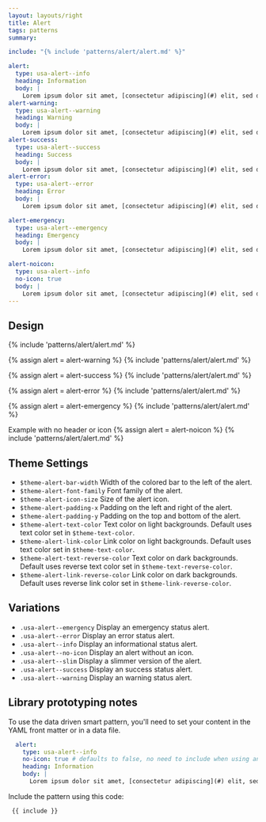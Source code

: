 ```yaml
---
layout: layouts/right
title: Alert
tags: patterns
summary:

include: "{% include 'patterns/alert/alert.md' %}"

alert:
  type: usa-alert--info
  heading: Information
  body: |
    Lorem ipsum dolor sit amet, [consectetur adipiscing](#) elit, sed do eiusmod.
alert-warning:
  type: usa-alert--warning
  heading: Warning
  body: |
    Lorem ipsum dolor sit amet, [consectetur adipiscing](#) elit, sed do eiusmod.
alert-success:
  type: usa-alert--success
  heading: Success
  body: |
    Lorem ipsum dolor sit amet, [consectetur adipiscing](#) elit, sed do eiusmod.
alert-error:
  type: usa-alert--error
  heading: Error
  body: |
    Lorem ipsum dolor sit amet, [consectetur adipiscing](#) elit, sed do eiusmod.

alert-emergency:
  type: usa-alert--emergency
  heading: Emergency
  body: |
    Lorem ipsum dolor sit amet, [consectetur adipiscing](#) elit, sed do eiusmod.

alert-noicon:
  type: usa-alert--info
  no-icon: true
  body: |
    Lorem ipsum dolor sit amet, [consectetur adipiscing](#) elit, sed do eiusmod.
---
```


## Design
{% include 'patterns/alert/alert.md' %}

{% assign alert = alert-warning %}
{% include 'patterns/alert/alert.md' %}

{% assign alert = alert-success %}
{% include 'patterns/alert/alert.md' %}

{% assign alert = alert-error %}
{% include 'patterns/alert/alert.md' %}

{% assign alert = alert-emergency %}
{% include 'patterns/alert/alert.md' %}

Example with no header or icon
{% assign alert = alert-noicon %}
{% include 'patterns/alert/alert.md' %}

## Theme Settings
- `$theme-alert-bar-width` Width of the colored bar to the left of the alert.
- `$theme-alert-font-family` Font family of the alert.
- `$theme-alert-icon-size` Size of the alert icon.
- `$theme-alert-padding-x` Padding on the left and right of the alert.
- `$theme-alert-padding-y` Padding on the top and bottom of the alert.
- `$theme-alert-text-color` Text color on light backgrounds. Default uses text color set in `$theme-text-color`.
- `$theme-alert-link-color` Link color on light backgrounds. Default uses text color set in `$theme-text-color`.
- `$theme-alert-text-reverse-color` Text color on dark backgrounds. Default uses reverse text color set in `$theme-text-reverse-color`.
- `$theme-alert-link-reverse-color` Link color on dark backgrounds. Default uses reverse link color set in `$theme-link-reverse-color`.

## Variations
- `.usa-alert--emergency` Display an emergency status alert.
- `.usa-alert--error` Display an error status alert.
- `.usa-alert--info` Display an informational status alert.
- `.usa-alert--no-icon` Display an alert without an icon.
- `.usa-alert--slim` Display a slimmer version of the alert.
- `.usa-alert--success` Display an success status alert.
- `.usa-alert--warning` Display an warning status alert.

## Library prototyping notes
To use the data driven smart pattern, you'll need to set your content in the YAML front matter or in a data file. 

```yml
  alert:
    type: usa-alert--info
    no-icon: true # defaults to false, no need to include when using an icon
    heading: Information
    body: |
      Lorem ipsum dolor sit amet, [consectetur adipiscing](#) elit, sed do eiusmod.
```
Include the pattern using this code:

```markdown
 {{ include }}
```
